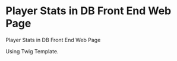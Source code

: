 # Player Stats in DB Front End Web Page
Player Stats in DB Front End Web Page

Using Twig Template.
